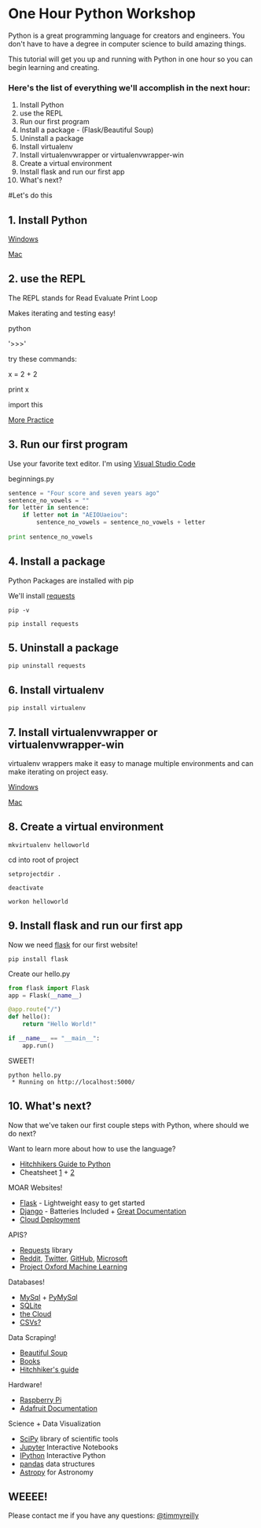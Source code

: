 # One Hour Python Workshop

Python is a great programming language for creators and engineers. 
You don't have to have a degree in computer science to build amazing things. 

This tutorial will get you up and running with Python in one hour so you can begin learning and creating. 

### Here's the list of everything we'll accomplish in the next hour: 

1. Install Python
2. use the REPL
3. Run our first program
4. Install a package - (Flask/Beautiful Soup)
5. Uninstall a package
6. Install virtualenv
7. Install virtualenvwrapper or virtualenvwrapper-win
8. Create a virtual environment
9. Install flask and run our first app
10. What's next? 

#Let's do this


## 1. Install Python

[Windows](http://timmyreilly.azurewebsites.net/python-flask-windows-development-environment-setup/)

[Mac](http://docs.python-guide.org/en/latest/starting/install/osx/)

## 2. use the REPL

The REPL stands for Read Evaluate Print Loop

Makes iterating and testing easy! 

python

'>>>'

try these commands:

x = 2 + 2

print x 

import this

[More Practice](http://timmyreilly.azurewebsites.net/python-introduction/)

## 3. Run our first program

Use your favorite text editor. I'm using [Visual Studio Code](https://code.visualstudio.com/)

beginnings.py

```python 
sentence = "Four score and seven years ago"
sentence_no_vowels = ""
for letter in sentence: 
    if letter not in "AEIOUaeiou":
        sentence_no_vowels = sentence_no_vowels + letter
         
print sentence_no_vowels
```

## 4. Install a package
	
Python Packages are installed with pip

We'll install [requests](http://docs.python-requests.org/en/latest/)

```
pip -v

pip install requests
```

## 5. Uninstall a package

```
pip uninstall requests

```

## 6. Install virtualenv

```
pip install virtualenv
```

## 7. Install virtualenvwrapper or virtualenvwrapper-win

virtualenv wrappers make it easy to manage multiple environments and can make iterating on project easy. 

[Windows](http://timmyreilly.azurewebsites.net/python-flask-windows-development-environment-setup/)

[Mac](http://docs.python-guide.org/en/latest/dev/virtualenvs/)

## 8. Create a virtual environment

```
mkvirtualenv helloworld
```

cd into root of project

```
setprojectdir .

deactivate

workon helloworld
```


## 9. Install flask and run our first app

Now we need [flask](http://flask.pocoo.org/) for our first website!

```
pip install flask
```

Create our hello.py

```python
from flask import Flask
app = Flask(__name__)

@app.route("/")
def hello():
    return "Hello World!"

if __name__ == "__main__":
    app.run()
```

SWEET!

```
python hello.py
 * Running on http://localhost:5000/
```
## 10. What's next?

Now that we've taken our first couple steps with Python, where should we do next? 

Want to learn more about how to use the language? 
- [Hitchhikers Guide to Python](http://docs.python-guide.org/en/latest/)
- Cheatsheet [1](http://www.cogsci.rpi.edu/~destem/igd/python_cheat_sheet.pdf) + [2](http://www.astro.up.pt/~sousasag/Python_For_Astronomers/Python_qr.pdf)

MOAR Websites!
- [Flask](http://flask.pocoo.org/) - Lightweight easy to get started
- [Django](https://www.djangoproject.com/) - Batteries Included + [Great Documentation](http://www.djangobook.com/en/2.0/index.html) 
- [Cloud Deployment](http://timmyreilly.azurewebsites.net/starter-site-for-flask-on-azure-web-apps/)  

APIS?
- [Requests](http://docs.python-requests.org/en/latest/) library
- [Reddit](https://books.google.com/books?id=P0TsCQAAQBAJ&pg=PA60&lpg=PA60&dq=requests+python+reddit&source=bl&ots=43v1_rVJcs&sig=exuUeJPvkHKoWIgh8rbe3h7W5yQ&hl=en&sa=X&ved=0ahUKEwinurCclNDKAhXBMGMKHVqNDnsQ6AEInAEwEw#v=onepage&q=requests%20python%20reddit&f=false), [Twitter](http://www.tweepy.org/), [GitHub](http://engineering.hackerearth.com/2014/08/21/python-requests-module/), [Microsoft](https://msdn.microsoft.com/en-us/library/)
- [Project Oxford Machine Learning](http://timmyreilly.azurewebsites.net/using-oxford-tts-service-with-python-2-7-and-requests/)

Databases! 
- [MySql](https://en.wikipedia.org/wiki/MySQL) + [PyMySql](https://github.com/PyMySQL/PyMySQL)
- [SQLite](http://zetcode.com/db/sqlitepythontutorial/) 
- [the Cloud](https://azure.microsoft.com/en-us/documentation/articles/storage-python-how-to-use-table-storage/) 
- [CSVs?](http://www.pythonforbeginners.com/systems-programming/using-the-csv-module-in-python/)

Data Scraping!
- [Beautiful Soup](http://www.crummy.com/software/BeautifulSoup/bs4/doc/)
- [Books](https://automatetheboringstuff.com/chapter11/) 
- [Hitchhiker's guide](http://docs.python-guide.org/en/latest/scenarios/scrape/)

Hardware!
- [Raspberry Pi](https://en.wikipedia.org/wiki/Raspberry_Pi)
- [Adafruit Documentation](https://learn.adafruit.com/category/learn-raspberry-pi)

Science + Data Visualization 
- [SciPy](http://www.scipy.org/about.html) library of scientific tools
- [Jupyter](http://jupyter.org/) Interactive Notebooks
- [IPython](http://ipython.org/notebook.html) Interactive Python
- [pandas](http://pandas.pydata.org/) data structures
- [Astropy](http://www.astropy.org/) for Astronomy




## WEEEE!


Please contact me if you have any questions: 
[@timmyreilly](http://twitter.com/timmyreilly)